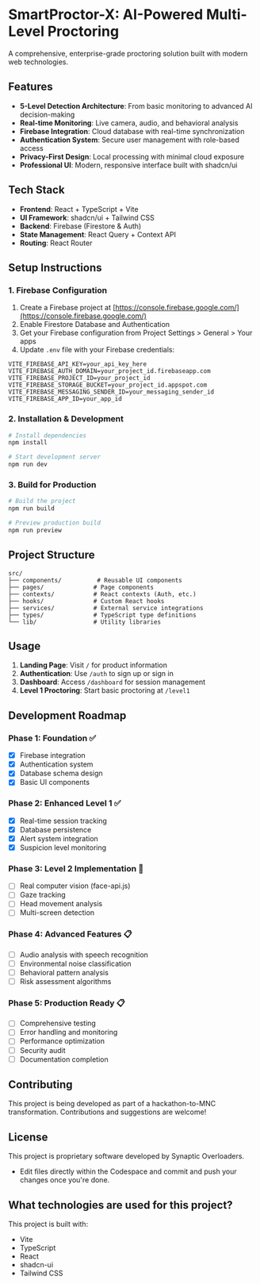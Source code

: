 # SmartProctor-X: AI-Powered Multi-Level Proctoring

A comprehensive, enterprise-grade proctoring solution built with modern web technologies.

## Features

- **5-Level Detection Architecture**: From basic monitoring to advanced AI decision-making
- **Real-time Monitoring**: Live camera, audio, and behavioral analysis
- **Firebase Integration**: Cloud database with real-time synchronization
- **Authentication System**: Secure user management with role-based access
- **Privacy-First Design**: Local processing with minimal cloud exposure
- **Professional UI**: Modern, responsive interface built with shadcn/ui

## Tech Stack

- **Frontend**: React + TypeScript + Vite
- **UI Framework**: shadcn/ui + Tailwind CSS
- **Backend**: Firebase (Firestore & Auth)
- **State Management**: React Query + Context API
- **Routing**: React Router

## Setup Instructions

### 1. Firebase Configuration

1. Create a Firebase project at [https://console.firebase.google.com/](https://console.firebase.google.com/)
2. Enable Firestore Database and Authentication
3. Get your Firebase configuration from Project Settings > General > Your apps
4. Update `.env` file with your Firebase credentials:

```env
VITE_FIREBASE_API_KEY=your_api_key_here
VITE_FIREBASE_AUTH_DOMAIN=your_project_id.firebaseapp.com
VITE_FIREBASE_PROJECT_ID=your_project_id
VITE_FIREBASE_STORAGE_BUCKET=your_project_id.appspot.com
VITE_FIREBASE_MESSAGING_SENDER_ID=your_messaging_sender_id
VITE_FIREBASE_APP_ID=your_app_id
```

### 2. Installation & Development

```bash
# Install dependencies
npm install

# Start development server
npm run dev
```

### 3. Build for Production

```bash
# Build the project
npm run build

# Preview production build
npm run preview
```

## Project Structure

```
src/
├── components/          # Reusable UI components
├── pages/              # Page components
├── contexts/           # React contexts (Auth, etc.)
├── hooks/              # Custom React hooks
├── services/           # External service integrations
├── types/              # TypeScript type definitions
└── lib/                # Utility libraries
```

## Usage

1. **Landing Page**: Visit `/` for product information
2. **Authentication**: Use `/auth` to sign up or sign in
3. **Dashboard**: Access `/dashboard` for session management
4. **Level 1 Proctoring**: Start basic proctoring at `/level1`

## Development Roadmap

### Phase 1: Foundation ✅
- [x] Firebase integration
- [x] Authentication system
- [x] Database schema design
- [x] Basic UI components

### Phase 2: Enhanced Level 1 ✅
- [x] Real-time session tracking
- [x] Database persistence
- [x] Alert system integration
- [x] Suspicion level monitoring

### Phase 3: Level 2 Implementation 🔄
- [ ] Real computer vision (face-api.js)
- [ ] Gaze tracking
- [ ] Head movement analysis
- [ ] Multi-screen detection

### Phase 4: Advanced Features 📋
- [ ] Audio analysis with speech recognition
- [ ] Environmental noise classification
- [ ] Behavioral pattern analysis
- [ ] Risk assessment algorithms

### Phase 5: Production Ready 📋
- [ ] Comprehensive testing
- [ ] Error handling and monitoring
- [ ] Performance optimization
- [ ] Security audit
- [ ] Documentation completion

## Contributing

This project is being developed as part of a hackathon-to-MNC transformation. Contributions and suggestions are welcome!

## License

This project is proprietary software developed by Synaptic Overloaders.
- Edit files directly within the Codespace and commit and push your changes once you're done.

## What technologies are used for this project?

This project is built with:

- Vite
- TypeScript
- React
- shadcn-ui
- Tailwind CSS  
